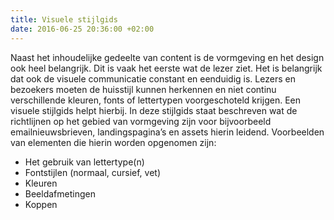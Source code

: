 ```yaml
---
title: Visuele stijlgids
date: 2016-06-25 20:36:00 +02:00
---
```


Naast het inhoudelijke gedeelte van content is de vormgeving en het design ook heel belangrijk. Dit is vaak het eerste wat de lezer ziet. Het is belangrijk dat ook de visuele communicatie constant en eenduidig is. Lezers en bezoekers moeten de huisstijl kunnen herkennen en niet continu verschillende kleuren, fonts of lettertypen voorgeschoteld krijgen. Een visuele stijlgids helpt hierbij. In deze stijlgids staat beschreven wat de richtlijnen op het gebied van vormgeving zijn voor bijvoorbeeld emailnieuwsbrieven, landingspagina’s en assets hierin leidend. Voorbeelden van elementen die hierin worden opgenomen zijn:

* Het gebruik van lettertype(n)
* Fontstijlen (normaal, cursief, vet)
* Kleuren
* Beeldafmetingen
* Koppen
